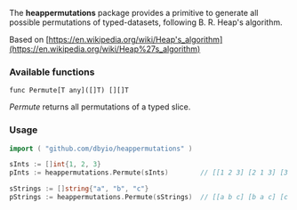 The **heappermutations** package provides a primitive to generate all possible permutations of typed-datasets, following B. R. Heap's algorithm.

Based on [https://en.wikipedia.org/wiki/Heap's_algorithm](https://en.wikipedia.org/wiki/Heap%27s_algorithm)


### Available functions

    func Permute[T any]([]T) [][]T
    
_Permute_ returns all permutations of a typed slice.


### Usage

```go
import ( "github.com/dbyio/heappermutations" )

sInts := []int{1, 2, 3}
pInts := heappermutations.Permute(sInts)		// [[1 2 3] [2 1 3] [3 1 2] [1 3 2] [2 3 1] [3 2 1]]

sStrings := []string{"a", "b", "c"}
pStrings := heappermutations.Permute(sStrings)	// [[a b c] [b a c] [c a b] [a c b] [b c a] [c b a]]
```
